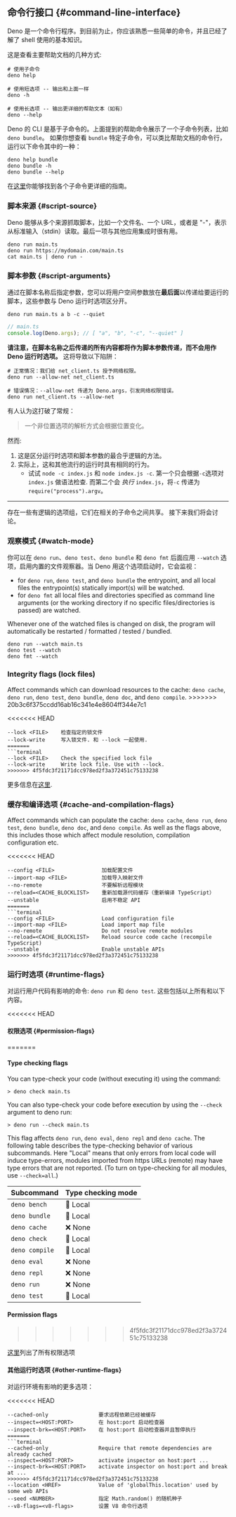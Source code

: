 ## 命令行接口 {#command-line-interface}

Deno 是一个命令行程序。到目前为止，你应该熟悉一些简单的命令，并且已经了解了 shell 使用的基本知识。

这是查看主要帮助文档的几种方式:

```shell
# 使用子命令
deno help

# 使用短选项 -- 输出和上面一样
deno -h

# 使用长选项 -- 输出更详细的帮助文本（如有）
deno --help
```

Deno 的 CLI 是基于子命令的。上面提到的帮助命令展示了一个子命令列表，比如 `deno bundle`。 如果你想查看 `bundle` 特定子命令，可以类比帮助文档的命令行，运行以下命令其中的一种：

```shell
deno help bundle
deno bundle -h
deno bundle --help
```

在[这里](../tools.md)你能够找到各个子命令更详细的指南。

### 脚本来源 {#script-source}

Deno 能够从多个来源抓取脚本，比如一个文件名、一个 URL，或者是 "-"，表示从标准输入（stdin）读取。最后一项与其他应用集成时很有用。

```shell
deno run main.ts
deno run https://mydomain.com/main.ts
cat main.ts | deno run -
```

### 脚本参数 {#script-arguments}

通过在脚本名称后指定参数，您可以将用户空间参数放在**最后面**以传递给要运行的脚本，这些参数与 Deno 运行时选项区分开。

```shell
deno run main.ts a b -c --quiet
```

```ts
// main.ts
console.log(Deno.args); // [ "a", "b", "-c", "--quiet" ]
```

**请注意，在脚本名称之后传递的所有内容都将作为脚本参数传递，而不会用作 Deno 运行时选项。** 这将导致以下陷阱：

```shell
# 正常情况：我们给 net_client.ts 授予网络权限。
deno run --allow-net net_client.ts

# 错误情况：--allow-net 传递为 Deno.args，引发网络权限错误。
deno run net_client.ts --allow-net
```

有人认为这打破了常规：

> 一个非位置选项的解析方式会根据位置变化。

然而:

1. 这是区分运行时选项和脚本参数的最合乎逻辑的方法。
2. 实际上，这和其他流行的运行时具有相同的行为。
   - 试试 `node -c index.js` 和 `node index.js -c`. 第一个只会根据`-c`选项对 `index.js` 做语法检查. 而第二个会 _执行_ `index.js`，将`-c`
     传递为`require("process").argv`。

---

存在一些有逻辑的选项组，它们在相关的子命令之间共享。 接下来我们将会讨论。

### 观察模式 {#watch-mode}

你可以在 `deno run`、`deno test`、`deno bundle` 和 `deno fmt` 后面应用 `--watch` 选项，启用内置的文件观察器。当 Deno 用这个选项启动时，它会监视：

- for `deno run`, `deno test`, and `deno bundle` the entrypoint, and all local files the entrypoint(s) statically
  import(s) will be watched.
- for `deno fmt` all local files and directories specified as command line arguments (or the working directory if no
  specific files/directories is passed) are watched.

Whenever one of the watched files is changed on disk, the program will automatically be restarted / formatted / tested /
bundled.

```shell
deno run --watch main.ts
deno test --watch
deno fmt --watch
```

### Integrity flags (lock files)

Affect commands which can download resources to the cache: `deno cache`, `deno run`, `deno test`, `deno bundle`,
`deno doc`, and `deno compile`. >>>>>>> 20b3c6f375ccdd16ab16c341e4e8604ff344e7c1

<<<<<<< HEAD
```
--lock <FILE>    检查指定的锁文件
--lock-write     写入锁文件. 和 --lock 一起使用.
=======
```terminal
--lock <FILE>    Check the specified lock file
--lock-write     Write lock file. Use with --lock.
>>>>>>> 4f5fdc3f21171dcc978ed2f3a372451c75133238
```

更多信息在[这里](../linking_to_external_code/integrity_checking.md).

### 缓存和编译选项 {#cache-and-compilation-flags}

Affect commands which can populate the cache: `deno cache`, `deno run`, `deno test`, `deno bundle`, `deno doc`, and
`deno compile`. As well as the flags above, this includes those which affect module resolution, compilation
configuration etc.

<<<<<<< HEAD
```
--config <FILE>               加载配置文件
--import-map <FILE>           加载导入映射文件
--no-remote                   不要解析远程模块
--reload=<CACHE_BLOCKLIST>    重新加载源代码缓存（重新编译 TypeScript）
--unstable                    启用不稳定 API
=======
```terminal
--config <FILE>               Load configuration file
--import-map <FILE>           Load import map file
--no-remote                   Do not resolve remote modules
--reload=<CACHE_BLOCKLIST>    Reload source code cache (recompile TypeScript)
--unstable                    Enable unstable APIs
>>>>>>> 4f5fdc3f21171dcc978ed2f3a372451c75133238
```

### 运行时选项 {#runtime-flags}

对运行用户代码有影响的命令: `deno run` 和 `deno test`. 这些包括以上所有和以下内容。

<<<<<<< HEAD
#### 权限选项 {#permission-flags}
=======
#### Type checking flags

You can type-check your code (without executing it) using the command:

```shell
> deno check main.ts
```

You can also type-check your code before execution by using the `--check`
argument to deno run:

```shell
> deno run --check main.ts
```

This flag affects `deno run`, `deno eval`, `deno repl` and `deno cache`. The
following table describes the type-checking behavior of various subcommands.
Here "Local" means that only errors from local code will induce type-errors,
modules imported from https URLs (remote) may have type errors that are not
reported. (To turn on type-checking for all modules, use `--check=all`.)

| Subcommand     | Type checking mode |
| -------------- | ------------------ |
| `deno bench`   | 📁 Local            |
| `deno bundle`  | 📁 Local            |
| `deno cache`   | ❌ None             |
| `deno check`   | 📁 Local            |
| `deno compile` | 📁 Local            |
| `deno eval`    | ❌ None             |
| `deno repl`    | ❌ None             |
| `deno run`     | ❌ None             |
| `deno test`    | 📁 Local            |

#### Permission flags
>>>>>>> 4f5fdc3f21171dcc978ed2f3a372451c75133238

[这里](./permissions.md#permissions-list)列出了所有权限选项

#### 其他运行时选项 {#other-runtime-flags}

对运行环境有影响的更多选项：

<<<<<<< HEAD
```
--cached-only                要求远程依赖已经被缓存
--inspect=<HOST:PORT>        在 host:port 启动检查器
--inspect-brk=<HOST:PORT>    在 host:port 启动检查器并且暂停执行
=======
```terminal
--cached-only                Require that remote dependencies are already cached
--inspect=<HOST:PORT>        activate inspector on host:port ...
--inspect-brk=<HOST:PORT>    activate inspector on host:port and break at ...
>>>>>>> 4f5fdc3f21171dcc978ed2f3a372451c75133238
--location <HREF>            Value of 'globalThis.location' used by some web APIs
--seed <NUMBER>              指定 Math.random() 的随机种子
--v8-flags=<v8-flags>        设置 V8 命令行选项
```
